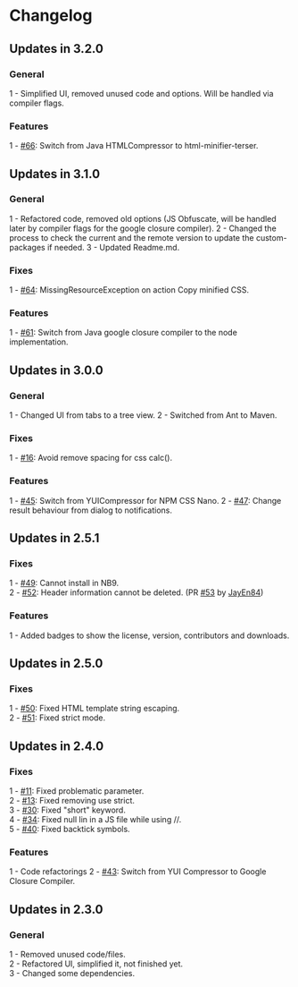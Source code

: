 # Changelog

## Updates in 3.2.0

### General
1 - Simplified UI, removed unused code and options. Will be handled via compiler flags.

### Features
1 - [#66](https://github.com/Chris2011/minifierbeans/issues/66): Switch from Java HTMLCompressor to html-minifier-terser.


## Updates in 3.1.0

### General
1 - Refactored code, removed old options (JS Obfuscate, will be handled later by compiler flags for the google closure compiler).
2 - Changed the process to check the current and the remote version to update the custom-packages if needed.
3 - Updated Readme.md.

### Fixes
1 - [#64](https://github.com/Chris2011/minifierbeans/issues/64): MissingResourceException on action Copy minified CSS.

### Features
1 - [#61](https://github.com/Chris2011/minifierbeans/issues/61): Switch from Java google closure compiler to the node implementation.


## Updates in 3.0.0

### General
1 - Changed UI from tabs to a tree view.
2 - Switched from Ant to Maven.

### Fixes
1 - [#16](https://github.com/Chris2011/minifierbeans/issues/16): Avoid remove spacing for css calc().

### Features
1 - [#45](https://github.com/Chris2011/minifierbeans/issues/45): Switch from YUICompressor for NPM CSS Nano.
2 - [#47](https://github.com/Chris2011/minifierbeans/issues/47): Change result behaviour from dialog to notifications.


## Updates in 2.5.1

### Fixes
1 - [#49](https://github.com/Chris2011/minifierbeans/issues/49): Cannot install in NB9.  
2 - [#52](https://github.com/Chris2011/minifierbeans/issues/52): Header information cannot be deleted. (PR [#53](https://github.com/Chris2011/minifierbeans/pull/53) by [JayEn84](https://github.com/JayEn84))  

### Features
1 - Added badges to show the license, version, contributors and downloads.  


## Updates in 2.5.0

### Fixes
1 - [#50](https://github.com/Chris2011/minifierbeans/issues/50): Fixed HTML template string escaping.  
2 - [#51](https://github.com/Chris2011/minifierbeans/issues/51): Fixed strict mode.  


## Updates in 2.4.0

### Fixes
1 - [#11](https://github.com/Chris2011/minifierbeans/issues/11): Fixed problematic parameter.  
2 - [#13](https://github.com/Chris2011/minifierbeans/issues/13): Fixed removing use strict.  
3 - [#30](https://github.com/Chris2011/minifierbeans/issues/30): Fixed "short" keyword.  
4 - [#34](https://github.com/Chris2011/minifierbeans/issues/34): Fixed null lin in a JS file while using //.  
5 - [#40](https://github.com/Chris2011/minifierbeans/issues/40): Fixed backtick symbols.  

### Features
1 - Code refactorings
2 - [#43](https://github.com/Chris2011/minifierbeans/issues/43): Switch from YUI Compressor to Google Closure Compiler.  


## Updates in 2.3.0

### General
1 - Removed unused code/files.  
2 - Refactored UI, simplified it, not finished yet.  
3 - Changed some dependencies.
